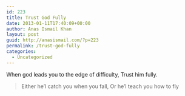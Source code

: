 ```yaml
---
id: 223
title: Trust God Fully
date: 2013-01-11T17:40:09+00:00
author: Anas Ismail Khan
layout: post
guid: http://anasismail.com/?p=223
permalink: /trust-god-fully
categories:
  - Uncategorized
---
```

When god leads you to the edge of difficulty, Trust him fully.

> Either he&#8217;l catch you when you fall, Or he&#8217;l teach you how to fly